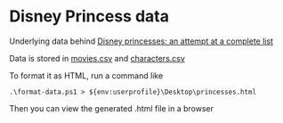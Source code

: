 # Disney Princess data

Underlying data behind [Disney princesses: an attempt at a complete list](https://matthewvaneerde.wordpress.com/2011/08/28/disney-princesses-an-attempt-at-a-complete-list/)

Data is stored in [movies.csv](movies.csv) and [characters.csv](characters.csv)

To format it as HTML, run a command like

```
.\format-data.ps1 > ${env:userprofile}\Desktop\princesses.html
```

Then you can view the generated .html file in a browser